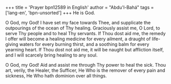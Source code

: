 +++
title = 'Prayer bpn12589 in English'
author = "Abdu'l-Bahá"
tags = ['lang-en', 'bpn-unsorted']
+++
He is God.

O God, my God!  I have set my face towards Thee, and supplicate the outpourings of the ocean of Thy healing.  Graciously assist me, O Lord, to serve Thy people and to heal Thy servants.  If Thou dost aid me, the remedy I offer will become a healing medicine for every ailment, a draught of life-giving waters for every burning thirst, and a soothing balm for every yearning heart.  If Thou dost not aid me, it will be naught but affliction itself, and I will scarcely bring healing to any soul.

O God, my God!  Aid and assist me through Thy power to heal the sick.  Thou art, verily, the Healer, the Sufficer, He Who is the remover of every pain and sickness, He Who hath dominion over all things.
